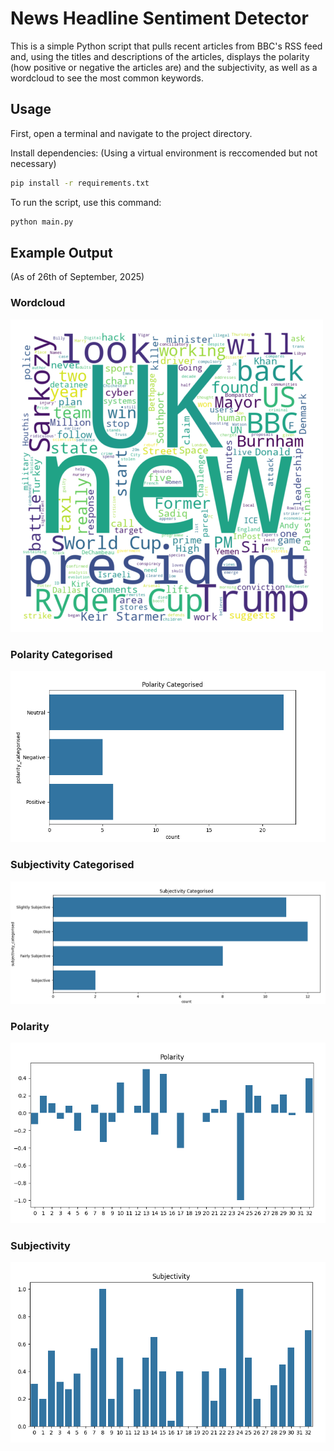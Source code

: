 # News Headline Sentiment Detector

This is a simple Python script that pulls recent articles from BBC's RSS feed and, using the titles and descriptions of the articles, displays the polarity (how positive or negative the articles are) and the subjectivity, as well as a wordcloud to see the most common keywords.

## Usage
First, open a terminal and navigate to the project directory.

Install dependencies: (Using a virtual environment is reccomended but not necessary)
```bash
pip install -r requirements.txt
```

To run the script, use this command:
```bash
python main.py
```

## Example Output
(As of 26th of September, 2025)

### Wordcloud
![Wordcloud](./example-images/Wordcloud.png)

### Polarity Categorised
![Polarity Categorised into positive, negative, or neutral](./example-images/Polarity-Categorised.png)

### Subjectivity Categorised
![Subjectivity Categorised into objective, slightly subjective, fairly subjective, or subjective](./example-images/Subjectivity-Categorised.png)

### Polarity
![Polarity by article](./example-images/Polarity.png)

### Subjectivity
![Subjectivity by article](./example-images/Subjectivity.png)
